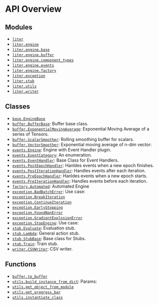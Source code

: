 <!-- markdownlint-disable -->

# API Overview

## Modules

- [`liter`](./liter.md#module-liter)
- [`liter.engine`](./liter.engine.md#module-literengine)
- [`liter.engine.base`](./liter.engine.base.md#module-literenginebase)
- [`liter.engine.buffer`](./liter.engine.buffer.md#module-literenginebuffer)
- [`liter.engine.component_types`](./liter.engine.component_types.md#module-literenginecomponent_types)
- [`liter.engine.events`](./liter.engine.events.md#module-literengineevents)
- [`liter.engine.factory`](./liter.engine.factory.md#module-literenginefactory)
- [`liter.exception`](./liter.exception.md#module-literexception)
- [`liter.stub`](./liter.stub.md#module-literstub)
- [`liter.utils`](./liter.utils.md#module-literutils)
- [`liter.writer`](./liter.writer.md#module-literwriter)

## Classes

- [`base.EngineBase`](./liter.engine.base.md#class-enginebase)
- [`buffer.BufferBase`](./liter.engine.buffer.md#class-bufferbase): Buffer base class.
- [`buffer.ExponentialMovingAverage`](./liter.engine.buffer.md#class-exponentialmovingaverage): Exponential Moving Average of a series of Tensors.
- [`buffer.ScalarSmoother`](./liter.engine.buffer.md#class-scalarsmoother): Rolling smoothing buffer for scalars.
- [`buffer.VectorSmoother`](./liter.engine.buffer.md#class-vectorsmoother): Exponential moving average of n-dim vector:
- [`events.Engine`](./liter.engine.events.md#class-engine): Engine with Event Handler plugin.
- [`events.EventCategory`](./liter.engine.events.md#class-eventcategory): An enumeration.
- [`events.EventHandler`](./liter.engine.events.md#class-eventhandler): Base Class for Event Handlers.
- [`events.PostEpochHandler`](./liter.engine.events.md#class-postepochhandler): Hanldes events when a new epoch finishes.
- [`events.PostIterationHandler`](./liter.engine.events.md#class-postiterationhandler): Handles events after each iteration.
- [`events.PreEpochHandler`](./liter.engine.events.md#class-preepochhandler): Hanldes events when a new epoch starts.
- [`events.PreIterationHandler`](./liter.engine.events.md#class-preiterationhandler): Handles events before each iteration.
- [`factory.Automated`](./liter.engine.factory.md#class-automated): Automated Engine
- [`exception.BadBatchError`](./liter.exception.md#class-badbatcherror): Use case:
- [`exception.BreakIteration`](./liter.exception.md#class-breakiteration)
- [`exception.ContinueIteration`](./liter.exception.md#class-continueiteration)
- [`exception.EarlyStopping`](./liter.exception.md#class-earlystopping)
- [`exception.FoundNanError`](./liter.exception.md#class-foundnanerror)
- [`exception.GradientExplosionError`](./liter.exception.md#class-gradientexplosionerror)
- [`exception.StopEngine`](./liter.exception.md#class-stopengine): Use case:
- [`stub.Evaluate`](./liter.stub.md#class-evaluate): Evaluation stub.
- [`stub.Lambda`](./liter.stub.md#class-lambda): General action stub.
- [`stub.StubBase`](./liter.stub.md#class-stubbase): Base class for Stubs.
- [`stub.Train`](./liter.stub.md#class-train): Train stub.
- [`writer.CSVWriter`](./liter.writer.md#class-csvwriter): CSV writer.

## Functions

- [`buffer.to_buffer`](./liter.engine.buffer.md#function-to_buffer)
- [`utils.build_instance_from_dict`](./liter.utils.md#function-build_instance_from_dict): Params:
- [`utils.get_object_from_module`](./liter.utils.md#function-get_object_from_module)
- [`utils.get_progress_bar`](./liter.utils.md#function-get_progress_bar)
- [`utils.instantiate_class`](./liter.utils.md#function-instantiate_class)
